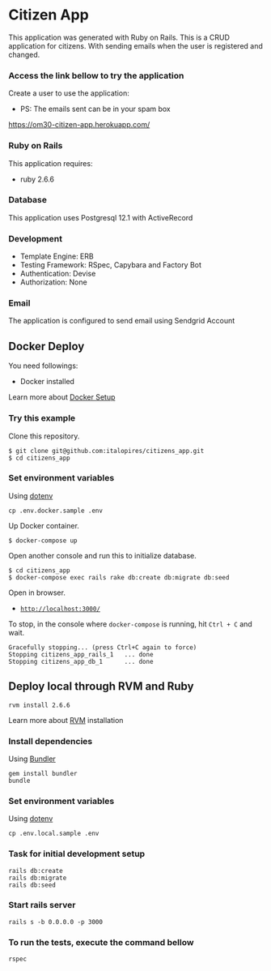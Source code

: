 # Citizen App

This application was generated with Ruby on Rails. This is a CRUD application for citizens. With sending emails when the user is registered and changed.

### Access the link bellow to try the application
Create a user to use the application:
* PS: The emails sent can be in your spam box

https://om30-citizen-app.herokuapp.com/


### Ruby on Rails
This application requires:
* ruby 2.6.6

### Database
This application uses Postgresql 12.1 with ActiveRecord

### Development
* Template Engine: ERB
* Testing Framework: RSpec, Capybara and Factory Bot
* Authentication: Devise
* Authorization: None

### Email
The application is configured to send email using Sendgrid Account

## Docker Deploy
You need followings:
- Docker installed

Learn more about [Docker Setup](https://docs.docker.com/desktop/)

### Try this example
Clone this repository.

```console
$ git clone git@github.com:italopires/citizens_app.git
$ cd citizens_app
```

### Set environment variables
Using [dotenv](https://github.com/bkeepers/dotenv)
```
cp .env.docker.sample .env
```

Up Docker container.

```console
$ docker-compose up
```

Open another console and run this to initialize database.

```console
$ cd citizens_app
$ docker-compose exec rails rake db:create db:migrate db:seed
```

Open in browser.

- [`http://localhost:3000/`](http://localhost:3000/)

To stop, in the console where `docker-compose` is running, hit `Ctrl + C` and wait.

```console
Gracefully stopping... (press Ctrl+C again to force)
Stopping citizens_app_rails_1   ... done
Stopping citizens_app_db_1      ... done
```

## Deploy local through RVM and Ruby
```
rvm install 2.6.6
```
Learn more about [RVM](https://rvm.io/rvm/install) installation

### Install dependencies
Using [Bundler](https://github.com/bundler/bundler)
```
gem install bundler
bundle
```

### Set environment variables
Using [dotenv](https://github.com/bkeepers/dotenv)
```
cp .env.local.sample .env
```

### Task for initial development setup

```
rails db:create
rails db:migrate
rails db:seed
```

### Start rails server
```
rails s -b 0.0.0.0 -p 3000
```

### To run the tests, execute the command bellow
```
rspec
```